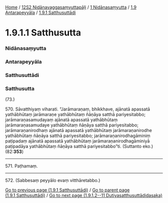 
[Home](/) / [12S2 Nidānavaggasaṃyuttapāḷi](../../../../12S2.md) / [1 Nidānasaṃyutta](../../../1.md) / [1.9 Antarapeyyāla](../../1.9.md) / [1.9.1 Satthusuttādi](../1.9.1.md)

# 1.9.1.1 Satthusutta

### Nidānasaṃyutta

### Antarapeyyāla

### Satthusuttādi

### Satthusutta

(73.)

570\. Sāvatthiyaṃ viharati. “Jarāmaraṇaṃ, bhikkhave, ajānatā apassatā yathābhūtaṃ jarāmaraṇe yathābhūtaṃ ñāṇāya satthā pariyesitabbo; jarāmaraṇasamudayaṃ ajānatā apassatā yathābhūtaṃ jarāmaraṇasamudaye yathābhūtaṃ ñāṇāya satthā pariyesitabbo; jarāmaraṇanirodhaṃ ajānatā apassatā yathābhūtaṃ jarāmaraṇanirodhe yathābhūtaṃ ñāṇāya satthā pariyesitabbo; jarāmaraṇanirodhagāminiṃ paṭipadaṃ ajānatā apassatā yathābhūtaṃ jarāmaraṇanirodhagāminiyā paṭipadāya yathābhūtaṃ ñāṇāya satthā pariyesitabbo”ti. (Suttanto eko.) (82:**353**)

---

571\. Paṭhamaṃ.



---

572\. (Sabbesaṃ peyyālo evaṃ vitthāretabbo.)



[Go to previous page (1.9.1 Satthusuttādi)](../1.9.1.md) / [Go to parent page (1.9.1 Satthusuttādi)](../1.9.1.md) / [Go to next page (1.9.1.2--11 Dutiyasatthusuttādidasaka)](1.9.1.2--11.md)


